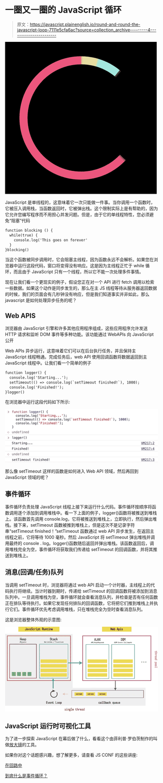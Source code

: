 # 一圈又一圈的 JavaScript 循环

> 原文：<https://javascript.plainenglish.io/round-and-round-the-javascript-loop-7111e5cfa6ac?source=collection_archive---------4----------------------->

![](img/d917f79e693e0424f7e0de81cafe3263.png)

JavaScript 是单线程的，这意味着它一次只能做一件事。当你调用一个函数时，它被压入调用栈，当函数返回时，它被弹出栈。这个限制实际上是有帮助的，因为它允许您编写程序而不用担心并发问题。但是，由于它的单线程特性，您必须避免“阻塞”代码

```
function blocking () {
  while(true) {
    console.log('This goes on forever'
  }
}blocking()
```

当这个函数被同步调用时，它会阻塞主线程，因为函数永远不会解析。如果您在浏览器中运行这段代码，窗口将变得没有响应。这是因为主线程正忙于 while 循环，而且由于 JavaScript 只有一个线程，所以它不能一次处理多件事情。

现在让我们看一个更现实的例子，假设您正在对一个 API 进行 fetch 调用以检索一些数据。如果这个动作是同步发生的，那么在主 JS 线程等待从服务器返回数据的时候，我们的页面会有几秒钟没有响应，但是我们知道事实并非如此，那么 javascript 是如何处理异步任务的呢？

## Web APIS

浏览器由 JavaScript 引擎和许多其他应用程序组成，这些应用程序允许发送 HTTP 请求和监听 DOM 事件等多种功能。该功能通过 WebAPIs 向 JavaScript 公开

Web APIs 异步运行，这意味着它们可以在后台执行任务，并且保持主 JavaScript 线程畅通。完成任务后，web API 使用回调函数将数据返回到主 JavaScript 线程中。让我们看一个简单的例子

```
function logger() {
  console.log('Starting...');
  setTimeout(() => console.log(`setTimeout finished!`), 1000);
  console.log('Finished!');
}logger()
```

在浏览器中运行这段代码如下所示:

![](img/326a71e19dff0a0a17873db9b78cd3b6.png)

那么像 setTimeout 这样的函数是如何进入 Web API 领域，然后再回到 JavaScript 领域的呢？

## 事件循环

事件循环负责处理 JavaScript 线程上接下来运行什么代码。事件循环按顺序将函数调用逐个添加到调用堆栈中。看一下上面的例子，logger()函数将被推送到堆栈上。该函数首先调用 console.log，它将被推送到堆栈上，立即执行，然后弹出堆栈。接下来，setTimeout 函数被推到堆栈上，但是这次不是记录字符串“setTimeout finished！”setTimeout 函数通过 web API 异步发生，在返回主线程之前，它将等待 1000 毫秒。然后 JavaScript 将 setTimeout 弹出堆栈并调用最终的 console . log。logger()函数随后返回并弹出堆栈。该函数返回后，调用堆栈完全为空，事件循环将获取我们传递给 setTimeout 的回调函数，并将其推送到堆栈上。

## 消息(回调/任务)队列

当调用 setTimeout 时，浏览器将通过 web API 启动一个计时器，主线程上的代码执行将继续。当计时器到期时，传递给 setTimeout 的回调函数将被添加到消息队列中。一旦调用堆栈为空，事件循环就会查看消息队列，并检查是否有任何函数正在排队等待执行。如果它发现任何排队的回调函数，它将把它们推到堆栈上并执行它们。事件循环优先考虑调用堆栈，只在堆栈完全为空时查看消息队列。

这是浏览器整体外观的示意图:

![](img/628ec79e1bac3d316031e4298535aff5.png)

## JavaScript 运行时可视化工具

为了进一步探索 JavaScript 在幕后做了什么，看看这个由菲利普·罗伯茨制作的叫做[放大镜](http://latentflip.com/loupe/)的工具。

如果你对这个话题感兴趣，想了解更多，请查看 JS CONF 的这些讲座:

[在回路中](https://www.youtube.com/watch?v=cCOL7MC4Pl0)

[到底什么是事件循环？](https://www.youtube.com/watch?v=8aGhZQkoFbQ)
